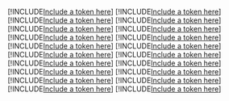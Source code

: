 [!INCLUDE[Include a token here](refs1526971627122/r1.md)]
[!INCLUDE[Include a token here](refs1526971627122/r2.md)]
[!INCLUDE[Include a token here](refs1526971627122/r3.md)]
[!INCLUDE[Include a token here](refs1526971627122/r4.md)]
[!INCLUDE[Include a token here](refs1526971627122/r5.md)]
[!INCLUDE[Include a token here](refs1526971627122/r6.md)]
[!INCLUDE[Include a token here](refs1526971627122/r7.md)]
[!INCLUDE[Include a token here](refs1526971627122/r8.md)]
[!INCLUDE[Include a token here](refs1526971627122/r9.md)]
[!INCLUDE[Include a token here](refs1526971627122/r10.md)]
[!INCLUDE[Include a token here](refs1526971627122/r11.md)]
[!INCLUDE[Include a token here](refs1526971627122/r12.md)]
[!INCLUDE[Include a token here](refs1526971627122/r13.md)]
[!INCLUDE[Include a token here](refs1526971627122/r14.md)]
[!INCLUDE[Include a token here](refs1526971627122/r15.md)]
[!INCLUDE[Include a token here](refs1526971627122/r16.md)]
[!INCLUDE[Include a token here](refs1526971627122/r17.md)]
[!INCLUDE[Include a token here](refs1526971627122/r18.md)]
[!INCLUDE[Include a token here](refs1526971627122/r19.md)]
[!INCLUDE[Include a token here](refs1526971627122/r20.md)]